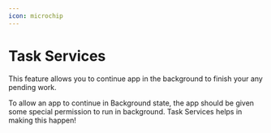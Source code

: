 ```yaml
---
icon: microchip
---
```


# Task Services

This feature allows you to continue app in the background to finish your any pending work.

To allow an app to continue in Background state, the app should be given some special permission to run in background.  Task Services helps in making this happen!
